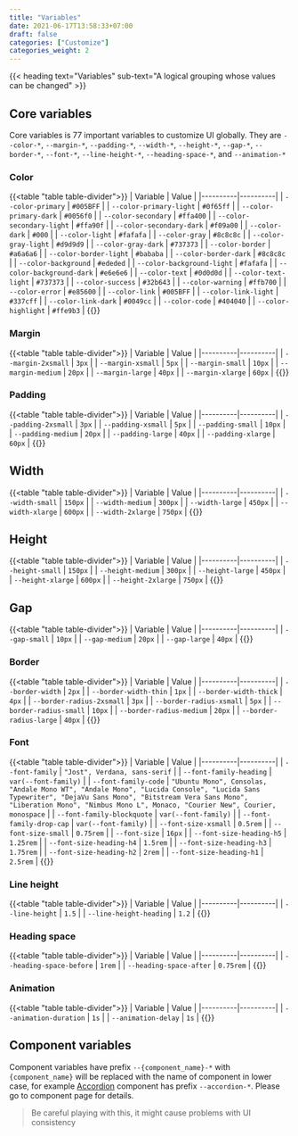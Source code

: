 ```yaml
---
title: "Variables"
date: 2021-06-17T13:58:33+07:00
draft: false
categories: ["Customize"]
categories_weight: 2
---
```


{{< heading text="Variables" sub-text="A logical grouping whose values can be changed" >}}

## Core variables

Core variables is 77 important variables to customize UI globally. They are ```--color-*```, ```--margin-*```, ```--padding-*```, ```--width-*```, ```--height-*```, ```--gap-*```, ```--border-*```, ```--font-*```, ```--line-height-*```, ```--heading-space-*```, and ```--animation-*```

### Color

{{<table "table table-divider">}}
| Variable | Value |
|----------|----------|
| `--color-primary` | `#005BFF` |
| `--color-primary-light` | `#0f65ff` |
| `--color-primary-dark` | `#0056f0` |
| `--color-secondary` | `#ffa400` |
| `--color-secondary-light` | `#ffa90f` |
| `--color-secondary-dark` | `#f09a00` |
| `--color-dark` | `#000` |
| `--color-light` | `#fafafa` |
| `--color-gray` | `#8c8c8c` |
| `--color-gray-light` | `#d9d9d9` |
| `--color-gray-dark` | `#737373` |
| `--color-border` | `#a6a6a6` |
| `--color-border-light` | `#bababa` |
| `--color-border-dark` | `#8c8c8c` |
| `--color-background` | `#ededed` |
| `--color-background-light` | `#fafafa` |
| `--color-background-dark` | `#e6e6e6` |
| `--color-text` | `#0d0d0d` |
| `--color-text-light` | `#737373` |
| `--color-success` | `#32b643` |
| `--color-warning` | `#ffb700` |
| `--color-error` | `#e85600` |
| `--color-link` | `#005BFF` |
| `--color-link-light` | `#337cff` |
| `--color-link-dark` | `#0049cc` |
| `--color-code` | `#404040` |
| `--color-highlight` | `#ffe9b3` |
{{</table>}}

### Margin

{{<table "table table-divider">}}
| Variable | Value |
|----------|----------|
| `--margin-2xsmall` | `3px` |
| `--margin-xsmall` | `5px` |
| `--margin-small` | `10px` |
| `--margin-medium` | `20px` |
| `--margin-large` | `40px` |
| `--margin-xlarge` | `60px` |
{{</table>}}

### Padding

{{<table "table table-divider">}}
| Variable | Value |
|----------|----------|
| `--padding-2xsmall` | `3px` |
| `--padding-xsmall` | `5px` |
| `--padding-small` | `10px` |
| `--padding-medium` | `20px` |
| `--padding-large` | `40px` |
| `--padding-xlarge` | `60px` |
{{</table>}}

## Width

{{<table "table table-divider">}}
| Variable | Value |
|----------|----------|
| `--width-small` | `150px` |
| `--width-medium` | `300px` |
| `--width-large` | `450px` |
| `--width-xlarge` | `600px` |
| `--width-2xlarge` | `750px` |
{{</table>}}

## Height

{{<table "table table-divider">}}
| Variable | Value |
|----------|----------|
| `--height-small` | `150px` |
| `--height-medium` | `300px` |
| `--height-large` | `450px` |
| `--height-xlarge` | `600px` |
| `--height-2xlarge` | `750px` |
{{</table>}}

## Gap

{{<table "table table-divider">}}
| Variable | Value |
|----------|----------|
| `--gap-small` | `10px` |
| `--gap-medium` | `20px` |
| `--gap-large` | `40px` |
{{</table>}}

### Border

{{<table "table table-divider">}}
| Variable | Value |
|----------|----------|
| `--border-width` | `2px` |
| `--border-width-thin` | `1px` |
| `--border-width-thick` | `4px` |
| `--border-radius-2xsmall` | `3px` |
| `--border-radius-xsmall` | `5px` |
| `--border-radius-small` | `10px` |
| `--border-radius-medium` | `20px` |
| `--border-radius-large` | `40px` |
{{</table>}}

### Font

{{<table "table table-divider">}}
| Variable | Value |
|----------|----------|
| `--font-family` | `"Jost", Verdana, sans-serif` |
| `--font-family-heading` | `var(--font-family)` |
| `--font-family-code` | `"Ubuntu Mono", Consolas, "Andale Mono WT", "Andale Mono", "Lucida Console", "Lucida Sans Typewriter", "DejaVu Sans Mono", "Bitstream Vera Sans Mono", "Liberation Mono", "Nimbus Mono L", Monaco, "Courier New", Courier, monospace` |
| `--font-family-blockquote` | `var(--font-family)` |
| `--font-family-drop-cap` | `var(--font-family)` |
| `--font-size-xsmall` | `0.5rem` |
| `--font-size-small` | `0.75rem` |
| `--font-size` | `16px` |
| `--font-size-heading-h5` | `1.25rem` |
| `--font-size-heading-h4` | `1.5rem` |
| `--font-size-heading-h3` | `1.75rem` |
| `--font-size-heading-h2` | `2rem` |
| `--font-size-heading-h1` | `2.5rem` |
{{</table>}}

### Line height

{{<table "table table-divider">}}
| Variable | Value |
|----------|----------|
| `--line-height` | `1.5` |
| `--line-height-heading` | `1.2` |
{{</table>}}

### Heading space

{{<table "table table-divider">}}
| Variable | Value |
|----------|----------|
| `--heading-space-before` | `1rem` |
| `--heading-space-after` | `0.75rem` |
{{</table>}}

### Animation

{{<table "table table-divider">}}
| Variable | Value |
|----------|----------|
| `--animation-duration` | `1s` |
| `--animation-delay` | `1s` |
{{</table>}}

## Component variables

Component variables have prefix ```--{component_name}-*``` with ```{component_name}``` will be replaced with the name of component in lower case, for example [Accordion](/documentation/components/accordion) component has prefix ```--accordion-*```. Please go to component page for details.

>   Be careful playing with this, it might cause problems with UI consistency